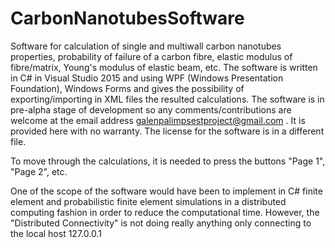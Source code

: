 # CarbonNanotubesSoftware
Software for calculation of single and multiwall carbon nanotubes properties, probability of failure of a carbon fibre, 
elastic modulus of fibre/matrix, Young's modulus of elastic beam, etc.   The software is written in C# in Visual Studio 2015 and 
using WPF (Windows Presentation Foundation), Windows Forms and gives the possibility of exporting/importing in XML files the 
resulted calculations.  The software is in pre-alpha stage of development so any comments/contributions are welcome at the email address 
galenpalimpsestproject@gmail.com .  It is provided here with no warranty. The license for the software is in a different file.

To move through the calculations, it is needed to press the buttons "Page 1", "Page 2", etc. 

One of the scope of the software would have been to implement in C# finite element and probabilistic finite element simulations 
in a distributed computing fashion in order to reduce the computational time. However, the "Distributed Connectivity" is not doing really 
anything only connecting to the local host 127.0.0.1
